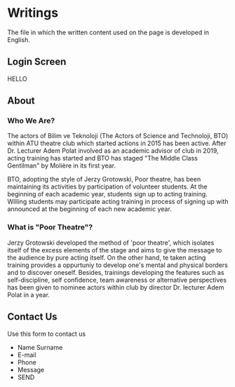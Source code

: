 # Writings
The file in which the written content used on the page is developed in English.

## Login Screen
HELLO

## About

### Who We Are?
The actors of Bilim ve Teknoloji (The Actors of Science and Technoloji, BTO) within ATU theatre club which started actions in 2015 has been active. After Dr. Lecturer Adem Polat involved as an academic advisor of club in 2019, acting training has started and BTO has staged "The Middle Class Gentilman" by Molière in its first year. 

BTO, adopting the style of Jerzy Grotowski, Poor theatre, has been maintaining its activities by participation of volunteer students. At the beginning of each academic year, students sign up to acting training. Willing students may participate acting training in process of signing up with announced at the beginning of each new academic year. 

### What is "Poor Theatre"?
Jerzy Grotowski developed the method of 'poor theatre', which isolates  itself of the excess elements of the stage and aims to give the message to the audience by pure acting itself. On the other hand, te taken acting training provides a oppurtuniy to develop one's mental and physical borders and to discover oneself. Besides, trainings developing the features such as self-discipline, self confidence, team awareness or alternative perspectives has been given to nominee actors within club by director Dr. lecturer Adem Polat in a year.  

## Contact Us 
Use this form to contact us
* Name Surname
* E-mail
* Phone
* Message
* SEND